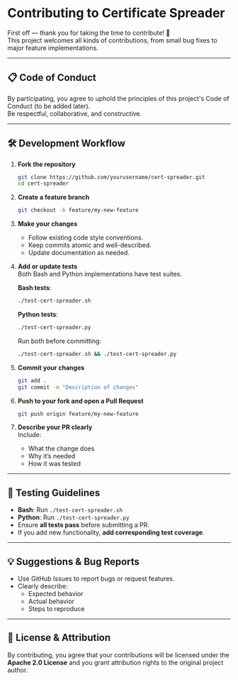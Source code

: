 # Contributing to Certificate Spreader

First off — thank you for taking the time to contribute! 🚀  
This project welcomes all kinds of contributions, from small bug fixes to major feature implementations.

---

## 📋 Code of Conduct
By participating, you agree to uphold the principles of this project's Code of Conduct (to be added later).  
Be respectful, collaborative, and constructive.

---

## 🛠 Development Workflow

1. **Fork the repository**  
   ```bash
   git clone https://github.com/yourusername/cert-spreader.git
   cd cert-spreader
   ```

2. **Create a feature branch**  
   ```bash
   git checkout -b feature/my-new-feature
   ```

3. **Make your changes**  
   - Follow existing code style conventions.
   - Keep commits atomic and well-described.
   - Update documentation as needed.

4. **Add or update tests**  
   Both Bash and Python implementations have test suites.

   **Bash tests**:  
   ```bash
   ./test-cert-spreader.sh
   ```

   **Python tests**:  
   ```bash
   ./test-cert-spreader.py
   ```

   Run both before committing:  
   ```bash
   ./test-cert-spreader.sh && ./test-cert-spreader.py
   ```

5. **Commit your changes**  
   ```bash
   git add .
   git commit -m "Description of changes"
   ```

6. **Push to your fork and open a Pull Request**  
   ```bash
   git push origin feature/my-new-feature
   ```

7. **Describe your PR clearly**  
   Include:
   - What the change does
   - Why it’s needed
   - How it was tested

---

## 🧪 Testing Guidelines

- **Bash**: Run `./test-cert-spreader.sh`  
- **Python**: Run `./test-cert-spreader.py`  
- Ensure **all tests pass** before submitting a PR.
- If you add new functionality, **add corresponding test coverage**.

---

## 💡 Suggestions & Bug Reports

- Use GitHub Issues to report bugs or request features.
- Clearly describe:
  - Expected behavior
  - Actual behavior
  - Steps to reproduce

---

## 📜 License & Attribution

By contributing, you agree that your contributions will be licensed under the **Apache 2.0 License** and you grant attribution rights to the original project author.

